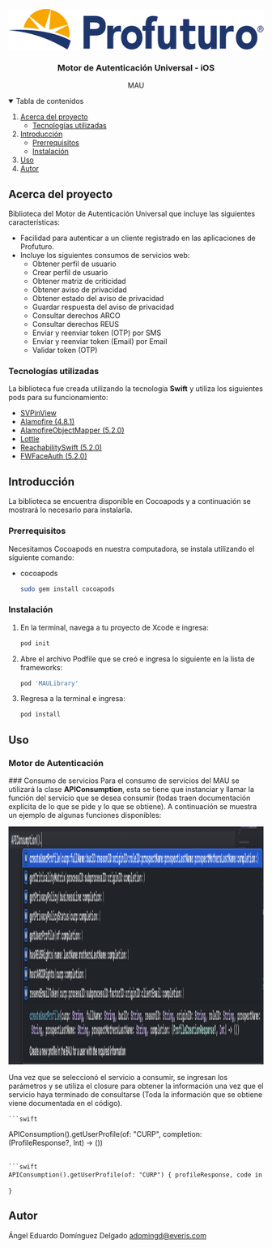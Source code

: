 <p align="center"><img src="images/logo_horizontal.png" alt="Logo" width="544" height="80"></p>
</a>

  <h3 align="center">Motor de Autenticación Universal - iOS</h3>

  <p align="center">MAU</p>
  
<!-- TABLE OF CONTENTS -->
<details open="open">
  <summary>Tabla de contenidos</summary>
  <ol>
    <li>
      <a href="#acerca-del-proyecto">Acerca del proyecto</a>
      <ul>
        <li><a href="#tecnologías-utilizadas">Tecnologías utilizadas</a></li>
      </ul>
    </li>
    <li>
      <a href="#introducción">Introducción</a>
      <ul>
        <li><a href="#prerrequisitos">Prerrequisitos</a></li>
        <li><a href="#instalación">Instalación</a></li>
      </ul>
    </li>
    <li><a href="#uso">Uso</a></li>
    <li><a href="#autor">Autor</a></li>
  </ol>
</details>



<!-- ABOUT THE PROJECT -->

## Acerca del proyecto

Biblioteca del Motor de Autenticación Universal que incluye las siguientes características:
* Facilidad para autenticar a un cliente registrado en las aplicaciones de Profuturo.
* Incluye los siguientes consumos de servicios web:
	* Obtener perfil de usuario
	* Crear perfil de usuario
	* Obtener matriz de criticidad
	* Obtener aviso de privacidad
	* Obtener estado del aviso de privacidad
	* Guardar respuesta del aviso de privacidad
	* Consultar derechos ARCO
	* Consultar derechos REUS
	* Enviar y reenviar token (OTP) por SMS
	* Enviar y reenviar token (Email) por Email
	* Validar token (OTP)
	

### Tecnologías utilizadas

La biblioteca fue creada utilizando la tecnología <b>Swift</b> y utiliza los siguientes pods para su funcionamiento:
* [SVPinView](https://github.com/xornorik/SVPinView)
* [Alamofire (4.8.1)](https://github.com/Alamofire/Alamofire)
* [AlamofireObjectMapper (5.2.0)](https://github.com/tristanhimmelman/AlamofireObjectMapper)
* [Lottie](https://github.com/airbnb/lottie-ios)
* [ReachabilitySwift (5.2.0)](https://github.com/ashleymills/Reachability.swift)
* [FWFaceAuth (5.2.0)](https://github.com/grupo-profuturo/ios-facephi-framework-pod)

<!-- GETTING STARTED -->

## Introducción

La biblioteca se encuentra disponible en Cocoapods y a continuación se mostrará lo necesario para instalarla.

### Prerrequisitos

Necesitamos Cocoapods en nuestra computadora, se instala utilizando el siguiente comando:
* cocoapods
  ```sh
  sudo gem install cocoapods
  ```

### Instalación

1. En la terminal, navega a tu proyecto de Xcode e ingresa:
   ```ruby
   pod init
   ```
2. Abre el archivo Podfile que se creó e ingresa lo siguiente en la lista de frameworks:
   ```ruby
   pod 'MAULibrary'
   ```
3. Regresa a la terminal e ingresa:
   ```ruby
   pod install
   ```



<!-- USAGE EXAMPLES -->

## Uso

### Motor de Autenticación

### Consumo de servicios
Para el consumo de servicios del MAU se utilizará la clase <b>APIConsumption</b>, esta se tiene que instanciar y llamar la función del servicio que se desea consumir (todas traen documentación explícita de lo que se pide y lo que se obtiene). A continuación se muestra un ejemplo de algunas funciones disponibles:

<p align="center"><img src="images/functions_api.png" alt="Logo" width="2131" height="469"></p>

Una vez que se seleccionó el servicio a consumir, se ingresan los parámetros y se utiliza el closure para obtener la información una vez que el servicio haya terminado de consultarse (Toda la información que se obtiene viene documentada en el código).

    ```swift
   APIConsumption().getUserProfile(of: "CURP", completion: (ProfileResponse?, Int) -> ())
   ```

   ```swift
   APIConsumption().getUserProfile(of: "CURP") { profileResponse, code in 
   
   }
   ```

## Autor
Ángel Eduardo Domínguez Delgado
adomingd@everis.com